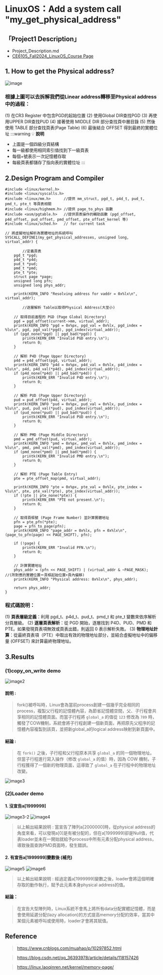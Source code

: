 LinuxOS：Add a system call "my_get_physical_address"
===

## 「Project1 Description」
- Project_Description.md
- [CE6105_Fall2024_LinuxOS_Course Page](https://staff.csie.ncu.edu.tw/hsufh/COURSES/FALL2024/linux_project_1.html)

## 1. How to get the Physical address?

![image](https://hackmd.io/_uploads/HJ8m-E2Z1l.png)


### 根據上圖可以去拆解我們從Linear address轉移至Physical address中的過程：

(1) 在CR3 Register 中包含PGD的起始位置
(2) 使用Global DIR查找PGD
(3) 再使用UPPER DIR查找PUD
(4) 接著使用 MIDDLE DIR 部分查找頁中層目錄
(5) 然後使用 TABLE 部分查找頁表(Page Table)
(6) 最後結合 OFFSET 得到最終的實體位址
:::warning
💡 **說明**
- 上圖是一個四級分頁結構
- 每一級都使用相同索引值找到下一級頁表
- 每個+號表示一次記憶體存取
- 每級頁表都儲存了指向表的實體位址
:::

## 2.Design Program and Compiler

```c=
#include <linux/kernel.h>                
#include <linux/syscalls.h>
#include <linux/mm.h>      //提供 mm_struct, pgd_t, p4d_t, pud_t, pmd_t, pte_t 等頁表相關
#include <linux/highmem.h> //提供 page_to_phys 函數
#include <asm/pgtable.h>   //提供頁表操作的輔助函數 (pgd_offset, p4d_offset, pud_offset, pmd_offset, pte_offset_kernel 等)
#include <linux/sched.h>   // for current task

// 將虛擬地址解析為實體地址的系統呼叫
SYSCALL_DEFINE1(my_get_physical_addresses, unsigned long, virtual_addr) {

		//定義頁表
    pgd_t *pgd;
    p4d_t *p4d;
    pud_t *pud;
    pmd_t *pmd;
    pte_t *pte;
    struct page *page;
    unsigned long pfn;
    unsigned long phys_addr;

    printk(KERN_INFO "Resolving address for vaddr = 0x%lx\n", virtual_addr);

		//逐層解析 Table以取得Physical Address(大至小)
		
    // 取得目前進程的 PGD (Page Global Directory)
    pgd = pgd_offset(current->mm, virtual_addr);
    printk(KERN_INFO "pgd = 0x%px, pgd_val = 0x%lx, pgd_index = %lu\n", pgd, pgd_val(*pgd), pgd_index(virtual_addr));
    if (pgd_none(*pgd) || pgd_bad(*pgd)) {
        printk(KERN_ERR "Invalid PGD entry.\n");
        return 0;
    }

    // 解析 P4D (Page Upper Directory)
    p4d = p4d_offset(pgd, virtual_addr);
    printk(KERN_INFO "p4d = 0x%px, p4d_val = 0x%lx, p4d_index = %lu\n", p4d, p4d_val(*p4d), p4d_index(virtual_addr));
    if (p4d_none(*p4d) || p4d_bad(*p4d)) {
        printk(KERN_ERR "Invalid P4D entry.\n");
        return 0;
    }

    // 解析 PUD (Page Upper Directory)
    pud = pud_offset(p4d, virtual_addr);
    printk(KERN_INFO "pud = 0x%px, pud_val = 0x%lx, pud_index = %lu\n", pud, pud_val(*pud), pud_index(virtual_addr));
    if (pud_none(*pud) || pud_bad(*pud)) {
        printk(KERN_ERR "Invalid PUD entry.\n");
        return 0;
    }

    // 解析 PMD (Page Middle Directory)
    pmd = pmd_offset(pud, virtual_addr);
    printk(KERN_INFO "pmd = 0x%px, pmd_val = 0x%lx, pmd_index = %lu\n", pmd, pmd_val(*pmd), pmd_index(virtual_addr));
    if (pmd_none(*pmd) || pmd_bad(*pmd)) {
        printk(KERN_ERR "Invalid PMD entry.\n");
        return 0;
    }

    // 解析 PTE (Page Table Entry)
    pte = pte_offset_map(pmd, virtual_addr);
    
    printk(KERN_INFO "pte = 0x%px, pte_val = 0x%lx, pte_index = %lu\n", pte, pte_val(*pte), pte_index(virtual_addr));
    if (!pte || pte_none(*pte)) {
        printk(KERN_ERR "PTE not present.\n");
        return 0;
    }

    // 取得頁框號 (Page Frame Number) 並計算實體地址
    pfn = pte_pfn(*pte);
    page = pfn_to_page(pfn);
    printk(KERN_INFO "page_addr = 0x%lx, pfn = 0x%lx\n", (page_to_pfn(page) << PAGE_SHIFT), pfn);

    if (!page) {
        printk(KERN_ERR "Invalid PFN.\n");
        return 0;
    }

    // 計算實體地址
    phys_addr = (pfn << PAGE_SHIFT) | (virtual_addr & ~PAGE_MASK); //(所對應的實體位置＝頁框起始位置+頁內偏移)
    printk(KERN_INFO "Physical address: 0x%lx\n", phys_addr);

    return phys_addr;
}
```
### 程式碼說明：
(1) **頁表層級定義**：利用 pgd_t、p4d_t、pud_t、pmd_t 和 pte_t 變數來依序解析分頁層級。
(2) **逐層頁表解析**：從 PGD 開始，逐層找到 P4D、PUD、PMD 和 PTE。如果發現頁表項無效或頁表出錯，則返回 0 表示解析失敗。
(3) **物理地址計算**：從最終頁表項（PTE）中取出有效的物理地址部分，並結合虛擬地址中的偏移量 (OFFSET) 來計算最終物理地址。
## 3.Results

### (1)copy_on_write demo


![image2](https://hackmd.io/_uploads/rJ2rZ4hZkl.png)


#### 說明 :
>fork()被呼叫時，Linux會為當前process創建一個幾乎完全相同的process，複製父行程的記憶體內容，為節省記憶體空間，父、子行程會共享相同的記憶體頁面。而當子行程將 `global_a` 的值從 `123` 修改為 `789` 時，觸發了COW機制，系統會將子行程創建一個新頁面，再把原先父程序的記憶體內容複製到該頁，並把新global_a的logical address映射到新頁面中。

#### 結論 :

>在 `fork()` 之後，子行程和父行程原本共享 `global_a` 的同一個物理地址。但當子行程進行寫入操作（修改 `global_a` 的值）時，因為 COW 機制，子行程獲得了一個新的物理頁面，這導致了 `global_a` 在子行程中的物理地址改變。

![image3](https://hackmd.io/_uploads/S1h8Z42bkx.png)


### (2)Loader demo

#### 1. 沒宣告a[1999999]

![image3-2](https://hackmd.io/_uploads/BkwYMV3byx.png)
![image4](https://hackmd.io/_uploads/HJ6PbNnbkl.png)
>以上輸出結果說明 :  當宣告了陣列a[2000000]時，從physical address的角度來看，可以發現a[0]是有被分配的，但在a[1999999]卻是Null值，代表loader並未在一開始就給予process中所有元素分配physical address，導致後面查詢PMD頁面時，發生錯誤。

#### 2. 有宣告a[1999999]變數後 (補充)

![image5](https://hackmd.io/_uploads/B1ktWN2ZJl.png)
![image6](https://hackmd.io/_uploads/BJ1o-Eh-kx.png)

>以上輸出結果說明 : 經過定義a[1999999]變數之後，loader會將這個明確存取的動作執行，賦予此元素本身physical address的值。

#### 結論：
>在宣告大型陣列時，Linux系統不會馬上將所有data分配實體記憶體，而是會使用延遲分配(lazy allocation)的方式提高memory分配的效率，當其中某個元素被呼叫或使用時，loader才會將其賦值。

## Reference
> https://www.cnblogs.com/muahao/p/10297852.html

>https://blog.csdn.net/qq_36393978/article/details/118157426

>https://linux.laoqinren.net/kernel/memory-page/